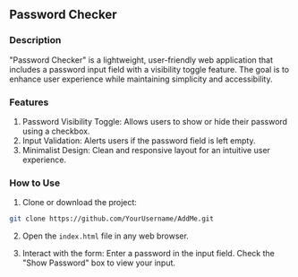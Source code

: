 ## Password Checker

### Description
"Password Checker" is a lightweight, user-friendly web application that includes a password input field with a visibility toggle feature. The goal is to enhance user experience while maintaining simplicity and accessibility.

### Features
1. Password Visibility Toggle: Allows users to show or hide their password using a checkbox.
2. Input Validation: Alerts users if the password field is left empty.
3. Minimalist Design: Clean and responsive layout for an intuitive user experience.

### How to Use
1. Clone or download the project:

```bash
git clone https://github.com/YourUsername/AddMe.git
```

2. Open the `index.html` file in any web browser.

3. Interact with the form:
Enter a password in the input field.
Check the "Show Password" box to view your input.
